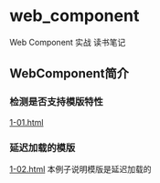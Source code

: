 # web_component
Web Component 实战 读书笔记

## WebComponent简介
### 检测是否支持模版特性
 [1-01.html](1-01.html)

### 延迟加载的模版
 [1-02.html](1-02.html)
 本例子说明模版是延迟加载的
